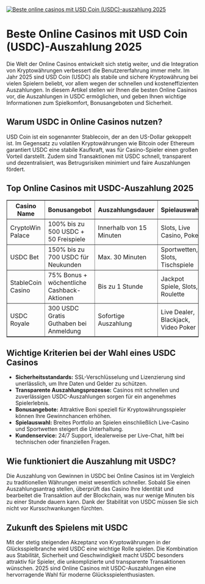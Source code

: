 [![Beste online casinos mit USD Coin (USDC)-auszahlung 2025](https://123-caf.pages.dev/gitsignup.png)](https://vrmoo.ru/Bt82HjjY)

<h1>Beste Online Casinos mit USD Coin (USDC)-Auszahlung 2025</h1>  <p>Die Welt der Online Casinos entwickelt sich stetig weiter, und die Integration von Kryptowährungen verbessert die Benutzererfahrung immer mehr. Im Jahr 2025 sind USD Coin (USDC) als stabile und sichere Kryptowährung bei vielen Spielern beliebt, vor allem wegen der schnellen und kosteneffizienten Auszahlungen. In diesem Artikel stellen wir Ihnen die besten Online Casinos vor, die Auszahlungen in USDC ermöglichen, und geben Ihnen wichtige Informationen zum Spielkomfort, Bonusangeboten und Sicherheit.</p>  <h2>Warum USDC in Online Casinos nutzen?</h2> <p>USD Coin ist ein sogenannter Stablecoin, der an den US-Dollar gekoppelt ist. Im Gegensatz zu volatilen Kryptowährungen wie Bitcoin oder Ethereum garantiert USDC eine stabile Kaufkraft, was für Casino-Spieler einen großen Vorteil darstellt. Zudem sind Transaktionen mit USDC schnell, transparent und dezentralisiert, was Betrugsrisiken minimiert und faire Auszahlungen fördert.</p>  <h2>Top Online Casinos mit USDC-Auszahlung 2025</h2> <table border="1" cellpadding="8" cellspacing="0">   <thead>     <tr>       <th>Casino Name</th>       <th>Bonusangebot</th>       <th>Auszahlungsdauer</th>       <th>Spielauswahl</th>       <th>Mobile Verfügbarkeit</th>     </tr>   </thead>   <tbody>     <tr>       <td>CryptoWin Palace</td>       <td>100% bis zu 500 USDC + 50 Freispiele</td>       <td>Innerhalb von 15 Minuten</td>       <td>Slots, Live Casino, Poker</td>       <td>iOS &amp; Android App</td>     </tr>     <tr>       <td>USDC Bet</td>       <td>150% bis zu 700 USDC für Neukunden</td>       <td>Max. 30 Minuten</td>       <td>Sportwetten, Slots, Tischspiele</td>       <td>Optimierte mobile Webseite</td>     </tr>     <tr>       <td>StableCoin Casino</td>       <td>75% Bonus + wöchentliche Cashback-Aktionen</td>       <td>Bis zu 1 Stunde</td>       <td>Jackpot Spiele, Slots, Roulette</td>       <td>Mobile Responsive Design</td>     </tr>     <tr>       <td>USDC Royale</td>       <td>300 USDC Gratis Guthaben bei Anmeldung</td>       <td>Sofortige Auszahlung</td>       <td>Live Dealer, Blackjack, Video Poker</td>       <td>Dedicated App</td>     </tr>   </tbody> </table>  <h2>Wichtige Kriterien bei der Wahl eines USDC Casinos</h2> <ul>   <li><strong>Sicherheitsstandards:</strong> SSL-Verschlüsselung und Lizenzierung sind unerlässlich, um Ihre Daten und Gelder zu schützen.</li>   <li><strong>Transparente Auszahlungsprozesse:</strong> Casinos mit schnellen und zuverlässigen USDC-Auszahlungen sorgen für ein angenehmes Spielerlebnis.</li>   <li><strong>Bonusangebote:</strong> Attraktive Boni speziell für Kryptowährungsspieler können Ihre Gewinnchancen erhöhen.</li>   <li><strong>Spielauswahl:</strong> Breites Portfolio an Spielen einschließlich Live-Casino und Sportwetten steigert die Unterhaltung.</li>   <li><strong>Kundenservice:</strong> 24/7 Support, idealerweise per Live-Chat, hilft bei technischen oder finanziellen Fragen.</li> </ul>  <h2>Wie funktioniert die Auszahlung mit USDC?</h2> <p>Die Auszahlung von Gewinnen in USDC bei Online Casinos ist im Vergleich zu traditionellen Währungen meist wesentlich schneller. Sobald Sie einen Auszahlungsantrag stellen, überprüft das Casino Ihre Identität und bearbeitet die Transaktion auf der Blockchain, was nur wenige Minuten bis zu einer Stunde dauern kann. Dank der Stabilität von USDC müssen Sie sich nicht vor Kursschwankungen fürchten.</p>  <h2>Zukunft des Spielens mit USDC</h2> <p>Mit der stetig steigenden Akzeptanz von Kryptowährungen in der Glücksspielbranche wird USDC eine wichtige Rolle spielen. Die Kombination aus Stabilität, Sicherheit und Geschwindigkeit macht USDC besonders attraktiv für Spieler, die unkomplizierte und transparente Transaktionen wünschen. 2025 sind Online Casinos mit USDC-Auszahlungen eine hervorragende Wahl für moderne Glücksspielenthusiasten.</p>